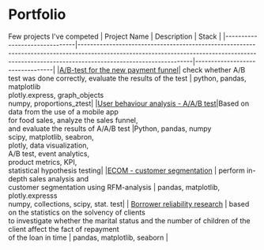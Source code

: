 # Portfolio
Few projects I've competed
| Project Name                  | Description                                                                                                                                                                                    | Stack                           |
|-------------------------------|------------------------------------------------------------------------------------------------------------------------------------------------------------------------------------------------|---------------------------------|
|[A/B-test for the new payment funnel](https://github.com/annashabanova/Portfolio/blob/fcff9445c3128d241ca1cd4b6d52c2678e0d8d52/AB%20test%20-%20Payment%20Funnel/14%20ab%20test%20payment%20funnel.ipynb)| check whether A/B test was done correctly, evaluate the results of the test | python, pandas, matplotlib <br> plotly.express, graph_objects <br> numpy, proportions_ztest|
|[User behaviour analysis - A/A/B test](https://github.com/annashabanova/Portfolio/blob/ec01c4a75a39b604b6ca7dc5bc8115f404344805/User%20behaviour%20-%20AAB%20test/User%20behaviour%20analysis%20-%20%20mobile%20application.ipynb)|Based on data from the use of a mobile app <br> for food sales, analyze the sales funnel,<br> and evaluate the results of A/A/B test |Python, pandas, numpy<br> scipy, matplotlib, seabron,<br> plotly, data visualization, <br> A/B test, event analytics, <br> product metrics, KPI, <br> statistical hypothesis testing|
|[ECOM - customer segmentation](https://github.com/annashabanova/Portfolio/blob/e6914cce9de0465759568ba1119c154fde39d584/Ecom/ecom-engl-pic.ipynb) | perform in-depth sales analysis and <br>customer segmentation using RFM-analysis | pandas, matplotlib, plotly.expresss<br>numpy, collections, scipy, stat. test|
| [Borrower reliability research](https://github.com/annashabanova/Portfolio/blob/c86f91d67114217a7b2fcd6656202a6c0cc3a78e/Borrower%20reliability%20research/2%20Borrower%20reliability%20research.ipynb) | based on the statistics on the solvency of clients <br>to investigate whether the marital status and the number of children of the client affect the fact of repayment <br>of the loan in time | pandas, matplotlib, seaborn |
